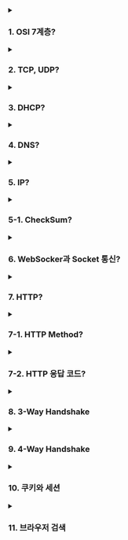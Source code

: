 <details>
  <summary><h3>1. OSI 7계층?</h3></summary>
  <ul>
    <li> OSI 7계층은 네트워크의 통신 과정을 7개의 계층으로 나눈 모델입니다. </li>
    <ul>
      <li> Physical Layer (물리 계층) : 실제 장치들을 통해 데이터를 전송합니다. </li>
      <li> Data Link Layer (데이터 링크 계층) : 네트워크 기기들 사이의 데이터 전송 및 물리 주소를 관리합니다. </li>
      <li> Network Layer (네트워크 계층) : 다양한 네트워크 간의 통신 경로를 선택합니다. </li>
      <li> Transport Layer (전송 계층) : 호스트 간의 신뢰성 있는 데이터 전송을 담당합니다. </li>
      <li> Session Layer (세션 계층) : 통신 세션을 구성하고 관리합니다. </li>
      <li> Presentation Layer (표현 계층) : 데이터의 표현 방식을 관리하고 암호화합니다. </li>
      <li> Application Layer (응용 계층) : 사용자와 가장 가깝게 위치하며, 사용자의 요청과 응답을 처리합니다. </li>
    </ul>
    <li> Transport Layer는 데이터의 신뢰성 있는 전송을 담당하며, 이를 위해 세그먼트라는 단위로 데이터를 분할하고, 오류 검출, 재전송, 흐름 제어 등을 수행합니다. </li>
    <li> Network Layer는 다양한 네트워크 간의 통신 경로를 선택하고, 이를 위해 패킷이라는 단위로 데이터를 분할합니다. 라우팅, IP 주소 할당 등의 역할을 합니다. </li>
    <li> L3 스위치는 기본적으로 스위치의 기능을 가지면서 라우터의 기능을 일부 가지고 있는 장비로, 빠른 속도로 데이터를 전송하면서도 라우팅 기능을 수행할 수 있습니다. </li>
    <li> 라우터는 네트워크 계층에서 동작하며, 다양한 네트워크 간의 통신 경로를 선택하는 역할을 합니다. </li>
    <li> 각 계층의 단위 </li>
    <ul>
      <li> Physical Layer : Bit </li>
      <li> Data Link Layer : Frame </li>
      <li> Network Layer : Packet </li>
      <li> Transport Layer : Segment </li>
    </ul>
    <li> 헤더의 Packing Order는 데이터가 송신자로부터 수신자로 전송되는 과정에서 각 계층에서 헤더가 추가되는 순서를 의미합니다. 송신 측에서는 Application Layer에서 Physical Layer로 내려가며 헤더가 추가되고, 수신 측에서는 Physical Layer에서 Application Layer로 올라가며 헤더가 제거됩니다. </li>
    <li> ARP (Address Resolution Protocol)는 IP 주소를 물리적 네트워크 주소로 변환하는 프로토콜입니다. 네트워크에서 통신을 하려면 이 두 주소가 모두 필요하기 때문에 ARP는 중요한 역할을 합니다. </li>
  </ul>
</details>

<details>
  <summary><h3>2. TCP, UDP?</h3></summary>
  <ul>
    <li> TCP (Transmission Control Protocol)와 UDP (User Datagram Protocol)는 모두 네트워크에서 데이터를 전송하는 방법을 정의하는 프로토콜입니다. 그러나 두 프로토콜에는 몇 가지 중요한 차이점이 있습니다. </li>
    <ul>
      <li> TCP는 연결 지향적인 프로토콜로, 데이터 전송 전에 통신할 장치 간에 연결을 설정합니다. 이를 통해 데이터의 순서 보장 및 재전송 기능을 제공하므로 신뢰성 있는 데이터 전송을 보장합니다. </li>
      <li> 반면에 UDP는 비연결형 프로토콜로, 데이터 전송 전에 별도의 연결 설정 없이 데이터를 전송합니다. 그래서 TCP보다 빠르지만, 데이터의 순서 보장이나 재전송 기능이 없어 신뢰성이 낮습니다. </li>
    </ul>
    <li> HTTP는 웹 통신에 사용되는 프로토콜로, 웹 페이지의 안정적인 로딩을 보장하기 위해 신뢰성 있는 TCP를 사용합니다. </li>
    <li> 그러나 HTTP/3에서는 QUIC라는 새로운 프로토콜을 도입하였는데, 이는 UDP 위에서 작동하면서 TCP의 신뢰성을 보장하는 기능을 지원합니다. 이렇게 하면 TCP의 느린 속도와 연결 설정에 소요되는 시간을 줄이면서도 신뢰성을 유지할 수 있습니다. </li>
    <li> 새로운 통신 프로토콜을 구현할 때 TCP나 UDP를 선택하는 기준은 그 프로토콜이 필요로 하는 성능과 특성에 따라 달라집니다. 예를 들어, 신뢰성이 중요하고 데이터의 순서가 중요한 경우에는 TCP를, 신속한 데이터 전송이 중요하고 데이터의 손실이 허용되는 경우에는 UDP를 선택할 수 있습니다. </li>
    <li> Checksum은 데이터의 오류를 검출하는 방법입니다. 전송할 데이터에 대한 체크섬 값을 계산하여 데이터와 함께 전송하고, 수신 측에서는 받은 데이터에 대해 체크섬 값을 계산하여 전송된 체크섬 값과 비교합니다. 이 값이 일치하지 않으면 데이터에 오류가 있음을 알 수 있습니다. </li>
    <li> TCP와 UDP 모두 체크섬을 수행하며, 이를 통해 데이터의 오류를 검출할 수 있습니다. 그러나 체크섬은 오류를 검출만 할 뿐, 오류를 정정하지는 않습니다. </li>
    <li> TCP의 신뢰성을 보장하는 방법은 다음과 같습니다 </li>
    <ul>
      <li> 데이터 순서 보장: TCP는 전송할 데이터를 순서대로 번호를 매기고, 수신 측에서는 이 번호를 기준으로 데이터를 재조립합니다. </li>
      <li> 재전송: TCP는 수신 측에서 데이터의 수신을 확인하는 ACK 패킷을 기다리며, 이 패킷을 받지 못하면 데이터를 재전송합니다. </li>
      <li> 흐름 제어: TCP는 수신 측의 데이터 처리 능력을 고려하여 데이터의 전송 속도를 조절합니다. </li>
    </ul>
    <li>  TCP의 혼잡 제어는 네트워크의 혼잡 상황을 감지하고 이에 따라 데이터의 전송 속도를 조절하는 기능입니다. 혼잡 상황을 감지하면 전송 속도를 줄이고, 혼잡이 해소되면 전송 속도를 늘리는 방식으로 네트워크의 성능을 최적화합니다. </li>
  </ul>
</details>

<details>
  <summary><h3>3. DHCP?</h3></summary>
  <ul>
    <li> DHCP (Dynamic Host Configuration Protocol)는 네트워크에 연결된 장치에 자동으로 IP 주소와 기타 네트워크 설정을 제공하는 프로토콜입니다. 이를 통해 네트워크 관리자는 수동으로 각 장치에 IP 주소를 할당할 필요가 없게 됩니다. </li>
    <li> DHCP는 OSI 모델의 Application Layer, 즉 7계층에서 작동합니다. </li>
    <ul>
      <li> DHCP Discover: 클라이언트가 네트워크에 연결되면 DHCP Discover 패킷을 네트워크에 브로드캐스트하여 DHCP 서버를 찾습니다. </li>
      <li> DHCP Offer: DHCP 서버가 이 패킷을 받으면 사용 가능한 IP 주소를 찾아 DHCP Offer 패킷을 클라이언트에게 보냅니다. </li>
      <li> DHCP Request: 클라이언트는 Offer를 받으면 이 IP 주소를 요청하는 DHCP Request 패킷을 서버에게 보냅니다. </li>
      <li> DHCP ACK: 서버는 이 요청을 받고 IP 주소를 클라이언트에게 할당하며, 이를 알리기 위해 DHCP ACK 패킷을 보냅니다. </li>
    </ul>
    <li> DHCP에서 UDP를 사용하는 이유는 DHCP가 신속한 통신을 요구하고, 연결 설정에 시간을 소비할 필요가 없기 때문입니다. 또한, DHCP 통신은 대부분 로컬 네트워크 내에서 이루어지므로 패킷 손실의 가능성이 낮습니다. </li>
    <li> DHCP는 IP 주소 외에도 서브넷 마스크, 기본 게이트웨이, DNS 서버 주소 등의 정보를 제공할 수 있습니다. </li>
    <li> DHCP의 유효기간, 즉 리스 시간은 DHCP 서버 설정에 따라 다르지만 일반적으로는 몇 시간에서 몇 일 사이입니다. 이 기간이 만료되면 클라이언트는 새로운 IP 주소를 요청해야 합니다. </li>
  </ul>
</details>

<details>
  <summary><h3>4. DNS?</h3></summary>
  <ul>
    <li> DNS (Domain Name System)는 사람이 이해하기 쉬운 도메인 이름을 컴퓨터가 이해할 수 있는 IP 주소로 변환하는 시스템입니다. 예를 들어, www.example.com 이라는 도메인 이름을 해당 웹 서버의 IP 주소로 변환합니다. </li>
    <li> DNS는 OSI 모델의 Application Layer, 즉 7계층에서 작동합니다. </li>
    <li> DNS는 주로 UDP를 사용하지만, 쿼리 응답이 512바이트를 초과하거나 특정 상황에서는 TCP를 사용하기도 합니다. </li>
    <li> DNS에서는 Recursive Query와 Iterative Query 두 가지 방식의 쿼리가 있습니다. </li>
    <ul>
      <li> Recursive Query: 클라이언트가 DNS 서버에 쿼리를 보내면, DNS 서버는 요청받은 정보를 찾아서 클라이언트에게 직접 응답합니다. </li>
      <li> Iterative Query: 클라이언트가 DNS 서버에 쿼리를 보내면, DNS 서버는 요청받은 정보를 찾아서 다른 DNS 서버를 가리키는 정보를 클라이언트에게 응답합니다. 그런 다음 클라이언트는 해당 DNS 서버에 다시 쿼리를 보냅니다. </li>
    </ul>
    <li> DNS 쿼리 과정에서 손실이 발생하면, 클라이언트는 일정 시간 후에 쿼리를 다시 보내는 방식으로 처리합니다. </li>
    <li> DNS 레코드 타입 중 A, CNAME, AAAA의 차이는 다음과 같습니다. </li>
    <ul>
      <li> A 레코드: 도메인 이름을 IPv4 주소로 변환합니다. </li>
      <li> CNAME 레코드: 도메인 이름을 다른 도메인 이름으로 변환합니다. 일종의 별칭을 제공하는 역할을 합니다. </li>
      <li> AAAA 레코드: 도메인 이름을 IPv6 주소로 변환합니다. </li>
    </ul>
    <li> hosts 파일은 도메인 이름과 IP 주소의 매핑을 저장하는 시스템 파일입니다. DNS 조회 전에 hosts 파일을 먼저 확인하여 해당 도메인 이름의 IP 주소가 있는지 확인합니다. 따라서 hosts 파일의 우선순위가 DNS보다 높습니다. 이를 통해 DNS 조회 없이도 도메인 이름을 IP 주소로 변환할 수 있습니다. </li>
  </ul>
</details>

<details>
  <summary><h3>5. IP?</h3></summary>
  <ul>
    <li> IP 주소 (Internet Protocol Address)는 인터넷에 연결된 장치를 식별하고 위치를 지정하는 데 사용되는 고유한 주소입니다. 이를 통해 데이터 패킷이 올바른 목적지로 전송될 수 있습니다. </li>
    <li> IPv4 주소 고갈 문제는 여러 가지 방법으로 해결할 수 있습니다. 가장 흔한 방법은 NAT (Network Address Translation) 기술을 사용하여 사설 IP 주소를 공인 IP 주소로 변환하는 것입니다. 또한, CIDR (Classless Inter-Domain Routing) 방식을 통해 IP 주소 공간을 더 효율적으로 사용하거나, IPv6를 도입하여 주소 공간을 확장하는 방법도 있습니다. </li>
    <li> IPv4와 IPv6의 주요 차이점. </li>
    <ul>
      <li> 주소 크기: IPv4는 32비트 주소를 사용하여 약 43억 개의 주소를 제공하는 반면, IPv6는 128비트 주소를 사용하여 더 많은 주소를 제공합니다. </li>
      <li> 주소 표현 방식: IPv4 주소는 점으로 구분된 4개의 10진수로 표현되며, IPv6 주소는 콜론으로 구분된 8개의 16진수로 표현됩니다. </li>
    </ul>
    <li> IPv4를 사용하는 장비와 IPv6를 사용하는 장비가 같은 네트워크에서 통신하려면, 터널링이나 듀얼 스택과 같은 특별한 기술이 필요합니다. </li>
    <li> IP 프로토콜 자체는 패킷의 손실, 순서 변경, 중복 등에 대해 보장하지 않습니다. 이러한 기능은 TCP와 같은 상위 계층의 프로토콜에서 처리합니다. </li>
    <li> IPv4에서 수행하는 Checksum은 헤더의 오류를 검출하기 위한 것이며, TCP에서 수행하는 Checksum은 전체 패킷의 오류를 검출하기 위한 것입니다. </li>
    <li> TTL (Time to Live) 또는 Hop Limit은 패킷이 네트워크에서 얼마나 오래 살아있을 수 있는지를 나타내는 값입니다. 이 값이 0이 되면 패킷은 삭제됩니다. </li>
    <li> IP 주소는 장치를 네트워크 상에서 고유하게 식별하는 데 사용되며, MAC 주소는 네트워크 카드의 물리적인 주소를 나타냅니다. IP 주소는 동적으로 변경될 수 있지만, MAC 주소는 장비의 하드웨어에 고정되어 있습니다. </li>
  </ul>
</details>

<details>
  <summary><h3>5-1. CheckSum?</h3></summary>
  <ul>
    <li> Checksum은 데이터의 무결성을 확인하기 위해 사용되는 간단한 오류 검출 방법입니다. 데이터의 각 비트를 더하거나 XOR 연산을 수행하는 등의 방법으로 생성됩니다. </li>
    <ul>
      <li> 데이터를 전송할 때, 데이터와 함께 생성된 checksum을 함께 보냅니다.  </li>
      <li> 수신자는 받은 데이터로 동일한 방법으로 checksum을 다시 계산하고, 받은 checksum과 비교합니다.  </li>
      <li> checksum이 일치하면 데이터가 정확하게 전송되었다고 판단하고, 일치하지 않으면 데이터에 오류가 있음을 알 수 있습니다. </li>
    </ul>
    <li> Checksum은 간단하고 빠르게 계산할 수 있는 장점이 있지만, 고급 오류 검출 기능을 제공하지 않습니다. </li>
    <li> 예를 들어, 두 비트가 동시에 변경되면 checksum이 동일하게 유지될 수 있어 이런 오류를 검출하지 못할 수 있습니다. 이런 이유로, 더 복잡한 오류 검출 및 복구 기능이 필요한 경우에는 CRC (Cyclic Redundancy Check), 해시 함수, 패리티 비트, ECC (Error Correction Code) 등의 방법이 사용됩니다. </li>
  </ul>
</details>

<details>
  <summary><h3>6. WebSocker과 Socket 통신?</h3></summary>
  <ul>
    <li> 웹소켓과 소켓 통신은 비슷한 개념이지만 사용되는 환경과 목적이 다릅니다. </li>
    <ul>
      <li> 소켓 통신: 네트워크 상에서 두 대의 컴퓨터가 데이터를 주고받는 통신 방식입니다. TCP/IP 프로토콜을 기반으로 하며, 서버와 클라이언트 간의 연결이 지속적으로 유지되어 실시간 통신이 가능합니다. </li>
      <li> 웹소켓: 웹 환경에서 실시간 양방향 통신을 가능하게 하는 프로토콜입니다. 기존의 HTTP 프로토콜이 요청-응답 패턴으로 동작하는 데 반해, 웹소켓은 서버와 클라이언트 사이에 지속적인 연결을 유지하고, 양방향 통신을 가능하게 합니다. </li>
    </ul>
    <li> 소켓과 포트의 차이 </li>
    <ul>
      <li> 소켓: 네트워크 통신을 위한 인터페이스로, IP 주소와 포트 번호의 조합으로 구성됩니다. 소켓을 통해 데이터를 송수신합니다. </li>
      <li> 포트: 네트워크 서비스가 운영되는 논리적인 접근 지점입니다. 한 대의 컴퓨터 내에서 여러 개의 서비스가 동시에 운영될 수 있게 하며, 각 서비스는 고유의 포트 번호를 갖습니다. </li>
    </ul>
    <li> 여러 소켓이 있을 때, 각 소켓의 포트 번호는 모두 다를 수 있습니다. 같은 컴퓨터 내에서 여러 개의 서비스가 동시에 운영될 때, 서비스를 구분하기 위해 각각 다른 포트 번호를 사용합니다. 하지만 다른 IP 주소에서 온 연결 요청이라면 같은 포트 번호를 사용하는 것도 가능합니다. </li>
  </ul>
</details>

<details>
  <summary><h3>7. HTTP?</h3></summary>
  <ul>
    <li> HTTP (HyperText Transfer Protocol)는 웹에서 정보를 주고받기 위한 프로토콜입니다. </li>
    <li> 클라이언트에서 서버로 요청을 보내고, 서버에서는 이에 대한 응답을 보내는 방식으로 동작합니다. HTTP는 상태를 유지하지 않는(stateless) 프로토콜로, 각 요청과 응답이 독립적입니다. </li>
    <li> 공개키와 대칭키는 암호화 방식에서 사용되는 두 가지 주요 키 종류입니다. </li>
    <ul>
      <li> 공개키: 두 개의 키(공개키와 개인키)를 사용하는 방식으로, 하나의 키로 암호화하면 다른 키로만 복호화할 수 있습니다. 이를 통해 정보를 안전하게 전송할 수 있습니다. </li>
      <li> 대칭키: 암호화와 복호화에 같은 키를 사용하는 방식입니다. 처리 속도가 빠르지만, 키를 안전하게 교환하는 문제가 있습니다. </li>
    </ul>
    <li> HTTPS Handshake 과정에서 인증서를 사용하는 이유는 서버의 신원을 확인하고, 클라이언트와 서버 간에 공유할 비밀키를 안전하게 교환하기 위해서입니다. 인증서는 신뢰할 수 있는 CA(Certificate Authority)에 의해 발행되며, 서버의 공개키와 서버의 신원 정보를 포함하고 있습니다. </li>
    <li> SSL(Secure Sockets Layer)과 TLS(Transport Layer Security)는 둘 다 데이터를 안전하게 전송하기 위한 프로토콜입니다. SSL은 Netscape에서 처음 개발되었고, 그 후에 IETF의 표준인 TLS로 발전하였습니다. TLS는 SSL 3.0 버전을 기반으로 개발되었으며, 보안 강화를 위한 여러 개선 사항이 포함되어 있습니다. 현재는 대부분의 웹 브라우저와 서버가 TLS를 지원하고 있습니다. </li>
  </ul>
</details>

<details>
  <summary><h3>7-1. HTTP Method?</h3></summary>
  <ul>
    <li> HTTP 메소드는 HTTP 프로토콜에서 요청의 종류를 정의하는 방법입니다. 주요 HTTP 메소드에는 다음과 같은 것들이 있습니다. </li>
    <ul>
      <li> GET: 특정 리소스의 표현을 요청합니다. </li>
      <li> POST: 특정 리소스에 데이터를 전송하여 처리를 요청합니다. </li>
      <li> PUT: 특정 리소스의 상태를 업데이트하거나, 존재하지 않는 경우 새로 생성합니다. </li>
      <li> DELETE: 특정 리소스를 삭제합니다. </li>
      <li> PATCH: 리소스의 일부만을 수정합니다. </li>
      <li> HEAD: GET과 동일하지만, 본문을 제외하고 헤더 정보만 요청합니다. </li>
      <li> OPTIONS: 특정 리소스에 대해 사용 가능한 메소드를 조회합니다. </li>
    </ul>
    <li> HTTP 메소드의 멱등성(idempotence)은 동일한 요청을 여러 번 보내도 결과가 변하지 않는 특성을 말합니다. 예를 들어, GET, PUT, DELETE 등의 메소드는 멱등성을 가지고 있습니다. </li>
    <li> GET과 POST의 주요 차이점은 다음과 같습니다. </li>
    <ul>
      <li> GET: 서버로부터 정보를 조회하기 위해 사용되며, 요청 정보를 URL에 포함하여 전송합니다. </li>
      <li> POST: 클라이언트에서 서버로 어떤 정보를 전송하기 위해 사용되며, 요청 정보를 HTTP 메시지의 본문에 담아 전송합니다. </li>
    </ul>
    <li> POST와 PUT, PATCH의 차이는 다음과 같습니다. </li>
    <ul>
      <li> POST: 서버에 새로운 리소스를 생성하기 위해 사용됩니다. </li>
      <li> PUT: 서버의 특정 리소스를 완전히 대체하기 위해 사용됩니다. </li>
      <li> PATCH: 서버의 특정 리소스의 일부만을 변경하기 위해 사용됩니다. </li>
    </ul>
    <li> HTTP 1.1 이후로 GET 메소드에서도 본문(Body)을 통해 데이터를 전송할 수 있게 되었지만, 이 방식은 여전히 지양됩니다. 이는 주로 GET이 설계 원리와 관례에 따라 본문을 포함하지 않는 방식으로 사용되기 때문입니다. GET은 리소스를 조회하는 데 사용되며, 본문이 아닌 URL의 쿼리 파라미터를 통해 필요한 정보를 전달하는 것이 일반적입니다. 또한, 일부 웹 서버와 프록시, 캐싱 시스템 등에서는 GET 요청의 본문을 무시하거나 오류를 반환하는 경우도 있어, 호환성 문제가 발생할 수 있습니다. </li>
  </ul>
</details>

<details>
  <summary><h3>7-2. HTTP 응답 코드?</h3></summary>
  <ul>
    <li> HTTP 응답 코드는 클라이언트의 요청이 어떻게 처리되었는지를 나타내는 세 자리 숫자입니다. </li>
    <ul>
      <li> 1xx (정보): 요청을 받았고, 프로세스를 계속 진행 중임을 나타냅니다. </li>
      <li> 2xx (성공): 요청이 성공적으로 받았으며, 이해되었고, 수락되었음을 나타냅니다. </li>
      <li> 3xx (리다이렉션): 클라이언트는 요청을 완료하기 위해 추가 작업을 해야 함을 나타냅니다. </li>
      <li> 4xx (클라이언트 오류): 요청 문법이 잘못되었거나 요청을 처리할 수 없음을 나타냅니다. </li>
      <li> 5xx (서버 오류): 서버가 명백히 유효한 요청에 대해 충족할 수 없음을 나타냅니다. </li>
    </ul>
    <li> 401 (Unauthorized)와 403 (Forbidden)의 차이는 다음과 같습니다. </li>
    <ul>
      <li> 401 (Unauthorized): 클라이언트가 자신을 인증하기 위한 정보를 제공하지 않았을 때 서버가 반환하는 응답 코드입니다. 클라이언트는 인증 정보를 제공하여 다시 요청할 수 있습니다. </li>
      <li> 403 (Forbidden): 클라이언트가 요청한 리소스에 대한 접근 권한이 없을 때 서버가 반환하는 응답 코드입니다. 403 응답은 클라이언트가 리소스에 접근하는 것이 완전히 금지된 경우를 나타냅니다. </li>
    </ul>
    <li> 200 (OK)와 201 (Created)의 차이는 다음과 같습니다. </li>
    <ul>
      <li> 200 (OK): 요청이 성공적으로 처리되었음을 나타냅니다. GET, HEAD, POST, PUT, PATCH 등의 요청 메소드에 사용될 수 있습니다. </li>
      <li> 201 (Created): 클라이언트의 요청이 성공적으로 수행되어 새로운 리소스가 생성되었음을 나타냅니다. 주로 POST 요청에 대한 응답으로 사용됩니다. 이 응답은 생성된 리소스의 URI를 포함하는 Location 헤더를 통해 클라이언트에게 반환됩니다. </li>
    </ul>
  </ul>
</details>

<details>
  <summary><h3>8. 3-Way Handshake</h3></summary>
  <ul>
    <li> TCP/IP 프로토콜에서 연결을 시작하기 위해 사용되는 방법입니다. </li>
    <li> 클라이언트가 서버에 SYN 패킷을 보내고 (SYN: synchronize sequence numbers), 서버가 SYN과 ACK(acknowledgement) 패킷을 보내 응답하며, 마지막으로 클라이언트가 ACK 패킷을 보내어 연결을 확정하는 과정을 거칩니다. </li>
    <li> SYN과 ACK는 TCP 헤더에 플래그로 설정되어 전달됩니다. </li>
    <li> SYN 플래그는 연결 설정 요청을 나타내며, ACK 플래그는 이전 패킷을 성공적으로 수신했음을 나타냅니다. </li>
    <li> 2-Way Handshaking만 사용하면, 데이터가 전송되는 동안 네트워크의 상태 변화를 감지할 수 없습니다. 따라서, ACK를 통해 양방향 통신이 성립되었음을 확실히 확인할 수 있는 3-Way Handshaking이 사용됩니다. </li>
    <li> 두 호스트가 동시에 연결을 시도하면, 각자가 상대방의 연결 요청을 독립적으로 처리하게 됩니다. 이를 통해 두 개의 독립적인 연결이 형성됩니다. 이러한 현상을 '동시 개방(Simultaneous Open)'이라고 합니다. </li>
    <li> YN Flooding은 DoS(Denial of Service) 공격 유형 중 하나로, 공격자가 대량의 SYN 패킷을 목표 서버에 보내 연결 큐를 가득 채워 다른 정상적인 연결 요청을 처리할 수 없게 만드는 공격입니다. 이로 인해 서버의 자원을 고갈시키고 서비스를 불능 상태로 만들 수 있습니다. </li>
  </ul>
</details>

<details>
  <summary><h3>9. 4-Way Handshake</h3></summary>
  <ul>
    <li> 4-Way Handshake는 TCP/IP 프로토콜에서 연결을 종료하기 위해 사용되는 방법입니다. </li>
    <li> 클라이언트가 서버에 FIN 패킷을 보내 연결 종료를 요청하고 (FIN: finish), 서버는 이를 ACK 패킷으로 확인합니다. 그 다음, 서버도 클라이언트에게 FIN 패킷을 보내 연결 종료를 요청하고, 마지막으로 클라이언트가 이를 ACK 패킷으로 확인하여 연결을 종료합니다. </li>
    <li> TCP 헤더의 플래그를 확인함으로써 패킷이 4-Way Handshake를 위한 것인지 파악할 수 있습니다. FIN 플래그가 세팅된 패킷은 연결 종료를 목적으로 합니다. </li>
    <li> RST(Reset) 패킷을 보내어 강제로 연결을 종료할 수 있습니다. RST 패킷은 에러 상황에서 사용되거나, 특정 조건에서 연결을 즉시 끊어야 할 경우에 사용됩니다. </li>
    <li> TCP는 재전송 메커니즘을 통해 연결 상태를 확인합니다. 특정 시간 동안 ACK 패킷을 받지 못하면, 연결이 끊어진 것으로 간주하고 재전송을 시도합니다. 여러 번의 재전송에도 실패하면, 연결이 강제로 종료된 것으로 판단하게 됩니다. </li>
    <li> 연결 종료 후에 바로 끝나지 않고 TIME_WAIT 상태로 대기하는 이유는 네트워크 상의 지연이나 순서가 뒤바뀐 패킷 등으로 인해 이전 연결의 패킷이 새 연결에서 잘못 해석되는 것을 방지하기 위함입니다. 이 상태는 보통 MSL(Maximum Segment Lifetime)의 두 배인 시간동안 유지됩니다. </li>
  </ul>
</details>

<details>
  <summary><h3>10. 쿠키와 세션</h3></summary>
  <ul>
    <li> 쿠키(Cookie): 쿠키는 클라이언트(보통 웹 브라우저)에 저장되는 작은 데이터 조각입니다. 웹 서버가 HTTP 응답 헤더를 통해 웹 브라우저에게 전달하고, 이후 웹 브라우저는 HTTP 요청 헤더에 쿠키를 포함하여 서버에게 전달합니다. 쿠키는 사용자의 로그인 정보, 방문 사이트의 기록 등을 저장하는데 사용됩니다. </li>
    <li> 세션(Session): 세션은 서버 측에서 관리되는 사용자 정보입니다. 사용자가 웹 사이트에 로그인하면, 서버는 일정한 시간 동안 그 사용자의 정보를 세션에 저장하고, 사용자는 세션 ID를 받게 됩니다. 이 세션 ID는 쿠키를 통해 클라이언트에 저장될 수 있습니다. </li>
    <li> 세션 방식의 로그인 과정 </li>
    <ul>
      <li> 사용자가 로그인 정보(아이디, 비밀번호 등)를 입력하고 로그인 요청을 합니다. </li>
      <li> 서버는 이 정보를 확인하고, 맞다면 사용자에 대한 세션을 생성합니다. </li>
      <li> 생성된 세션에 대한 식별자인 세션 ID를 생성하고 이를 사용자에게 전달합니다. </li>
      <li> 사용자는 이 세션 ID를 쿠키에 저장하고, 이후 요청 시 이 쿠키를 헤더에 포함하여 서버에 전달합니다. </li>
      <li> 서버는 요청을 받을 때마다 세션 ID를 확인하고, 해당 세션 ID와 연결된 사용자 정보를 이용하여 인증 과정을 수행합니다. </li>
    </ul>
    <li> Stateless는 HTTP 프로토콜의 핵심 특징 중 하나로, 각 요청이 독립적이라는 것을 의미합니다. 즉, 서버는 클라이언트의 이전 요청을 기억하지 않습니다. 이는 서버의 처리를 간단하게 하고, 확장성을 높이는 장점이 있습니다. </li>
    <li> Stateless의 특징 때문에, HTTP는 기본적으로 사용자를 식별하거나 인증하는 메커니즘이 없습니다. 이 문제를 해결하기 위해 쿠키와 세션 같은 기술이 도입되었습니다. 즉, 세션은 Stateless한 HTTP에서도 상태 정보를 유지하고자 하는 필요성에서 비롯된 기술입니다. </li>
    <li> 서버가 여러 개일 때, 세션 관리 </li>
    <ul>
      <li> 서버가 여러 대가 될 경우, 세션 정보를 공유하기 위한 추가적인 매커니즘이 필요합니다. 이를 위해 세션 클러스터링, 세션 리플리케이션, 중앙 세션 스토어 등의 방법이 사용됩니다. </li>
      <li> 세션 클러스터링은 여러 서버가 하나의 세션을 공유하는 방식입니다. </li>
      <li> 세션 리플리케이션은 세션 정보를 여러 서버에 복제하는 방식입니다. </li>
      <li> 중 세션 스토어는 데이터베이스나 캐시 서버와 같은 중앙 저장소에 세션 정보를 저장하고, 각 서버는 이곳에서 세션 정보를 읽어오는 방식입니다. </li>
      <li> 이러한 방법을 사용함으로써, 하나의 서버에 문제가 생겨도 다른 서버에서 세션 정보를 유지할 수 있습니다. </li>
    </ul>
  </ul>
</details>

<details>
  <summary><h3>11. 브라우저 검색</h3></summary>
  <ul>
    <li> 브라우저 검색 과정 </li>
    <ul>
      <li> 브라우저는 먼저 DNS(Domain Name System) 쿼리를 시작합니다. 이는 "www.naver.com"이라는 도메인 이름을 해당 서버의 IP 주소로 변환하는 과정입니다. </li>
      <li> DNS 서버는 "www.naver.com"에 대응하는 IP 주소를 브라우저에 반환합니다. </li>
      <li> 브라우저는 이 IP 주소로 HTTP 요청을 보냅니다. 이 요청은 웹 서버에 "www.naver.com"의 홈페이지를 요청하는 것입니다. </li>
      <li> 웹 서버는 요청을 받고 해당 페이지의 HTML, CSS, JavaScript 등을 브라우저에 반환합니다. </li>
      <li> 브라우저는 받은 데이터를 해석하여 화면에 웹 페이지를 렌더링합니다. </li>
    </ul>
    <li> Web Server와 WAS(Web Application Server)의 차이 </li>
    <ul>
      <li> 웹 서버(Web Server): 웹 서버는 HTTP를 통해 웹 페이지를 사용자에게 전송하는 역할을 합니다. 웹 서버는 주로 정적 컨텐츠를 제공하며, Apache, Nginx 등이 대표적입니다. </li>
      <li> 웹 애플리케이션 서버(Web Application Server, WAS): WAS는 동적 컨텐츠를 생성하여 제공하는 역할을 합니다. 클라이언트의 요청에 따라 데이터베이스 조회, 비즈니스 로직 처리 등의 작업을 수행하고 결과를 HTML 형식으로 변환하여 반환합니다. Tomcat, JBoss, WebSphere 등이 있습니다. </li>
    </ul>
    <li> URL, URI, URN</li>
    <ul>
      <li> URI(Uniform Resource Identifier): 인터넷에서 자원을 고유하게 식별하고 위치를 지정할 수 있게 하는 문자열입니다. URL과 URN 두 가지 형태가 있습니다. </li>
      <li> URL(Uniform Resource Locator): 자원의 위치를 나타내는 URI입니다. 웹 브라우저의 주소창에 입력하는 주소가 대표적인 예입니다. </li>
      <li> URN(Uniform Resource Name): 자원의 이름을 나타내는 URI입니다. 이름을 통해 자원을 식별하지만, 해당 자원의 위치를 제공하지는 않습니다. 예를 들어, ISBN(International Standard Book Number)은 책의 URN입니다. </li>
    </ul>
  </ul>
</details>
